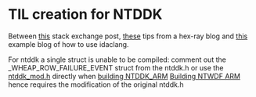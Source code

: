 # TIL creation for NTDDK

Between [this](https://reverseengineering.stackexchange.com/questions/18669/how-to-make-type-libraries-from-windows-10-sdk-and-ddk) stack exchange post, [these](https://hex-rays.com/blog/igors-tip-of-the-week-60-type-libraries/) tips from a hex-ray blog and [this](https://blog.nviso.eu/2023/11/07/generating-ida-type-information-libraries-from-windows-type-libraries/) example blog of how to use idaclang.

For ntddk a single struct is unable to be compiled: comment out the _WHEAP_ROW_FAILURE_EVENT struct from the ntddk.h or use the [ntddk_mod.h](./ntddk_mod.h) directly when [building NTDDK_ARM](./buildNTDDK.bat)
[Building NTWDF ARM](./buildNTWDF.bat) hence requires the modification of the original ntddk.h